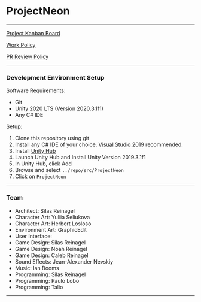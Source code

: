 # ProjectNeon

----

[Project Kanban Board](https://zube.io/enigmadragons/projectneon/w/neon-all/kanban)

[Work Policy](https://www.enigmadragons.com/policy)

[PR Review Policy](./guides/pr-review-policy.md)

----

### Development Environment Setup

Software Requirements:
- Git
- Unity 2020 LTS (Version 2020.3.1f1)
- Any C# IDE

Setup:
1. Clone this repository using git
2. Install any C# IDE of your choice. [Visual Studio 2019](https://visualstudio.microsoft.com/thank-you-downloading-visual-studio/?sku=Community&rel=16) recommended.
3. Install [Unity Hub](https://unity3d.com/get-unity/download)
4. Launch Unity Hub and Install Unity Version 2019.3.1f1
5. In Unity Hub, click Add
6. Browse and select `../repo/src/ProjectNeon`
7. Click on `ProjectNeon`

----

### Team

- Architect: Silas Reinagel
- Character Art: Yuliia Seliukova
- Character Art: Herbert Losloso
- Environment Art: GraphicEdit
- User Interface:
- Game Design: Silas Reinagel
- Game Design: Noah Reinagel
- Game Design: Caleb Reinagel
- Sound Effects: Jean-Alexander Nevskiy
- Music: Ian Booms
- Programming: Silas Reinagel
- Programming: Paulo Lobo
- Programming: Talio

----
